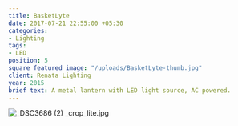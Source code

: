 ```yaml
---
title: BasketLyte
date: 2017-07-21 22:55:00 +05:30
categories:
- Lighting
tags:
- LED
position: 5
square featured image: "/uploads/BasketLyte-thumb.jpg"
client: Renata Lighting
year: 2015
brief text: A metal lantern with LED light source, AC powered.
---
```


![_DSC3686 (2) _crop_lite.jpg](/uploads/_DSC3686%20(2)%20_crop_lite.jpg)